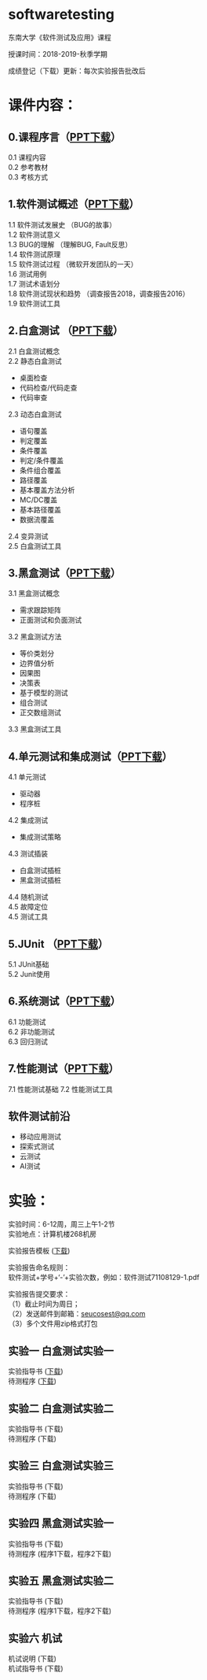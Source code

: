 # softwaretesting
东南大学《软件测试及应用》课程

授课时间：2018-2019-秋季学期

成绩登记（下载）更新：每次实验报告批改后
 
# 课件内容：
##  0.课程序言（[PPT下载](https://github.com/npubird/softwaretesting/blob/master/课程序言.pdf)）
0.1  课程内容  
0.2  参考教材  
0.3  考核方式
##  1.软件测试概述（[PPT下载](https://github.com/npubird/softwaretesting/blob/master/软件测试概述.pdf)）
1.1  软件测试发展史 （BUG的故事）  
1.2  软件测试意义  
1.3  BUG的理解 （理解BUG, Fault反思）   
1.4  软件测试原理  
1.5  软件测试过程 （微软开发团队的一天）  
1.6  测试用例  
1.7  测试术语划分  
1.8  软件测试现状和趋势 （调查报告2018，调查报告2016）  
1.9  软件测试工具  
##  2.白盒测试 （[PPT下载](https://github.com/npubird/softwaretesting/blob/master/白盒测试.pdf)）
2.1  白盒测试概念  
2.2  静态白盒测试  
+ 桌面检查  
+ 代码检查/代码走查  
+ 代码审查  

2.3  动态白盒测试  
+  语句覆盖  
+  判定覆盖  
+  条件覆盖  
+  判定/条件覆盖  
+  条件组合覆盖  
+  路径覆盖  
+  基本覆盖方法分析  
+  MC/DC覆盖  
+  基本路径覆盖  
+  数据流覆盖  

2.4  变异测试  
2.5  白盒测试工具  
##  3.黑盒测试（[PPT下载](https://github.com/npubird/softwaretesting/blob/master/黑盒测试.pdf)）
3.1  黑盒测试概念    
+  需求跟踪矩阵  
+  正面测试和负面测试  

3.2  黑盒测试方法  
+  等价类划分  
+  边界值分析  
+  因果图  
+  决策表  
+  基于模型的测试  
+  组合测试  
+  正交数组测试  

3.3  黑盒测试工具    
##  4.单元测试和集成测试（[PPT下载](https://github.com/npubird/softwaretesting/blob/master/单元测试和集成测试.pdf)）
4.1  单元测试  
+  驱动器  
+  程序桩  

4.2  集成测试  
+  集成测试策略  

4.3  测试插装  
+  白盒测试插桩  
+  黑盒测试插桩  
 
4.4  随机测试  
4.5  故障定位  
4.5  测试工具  
## 5.JUnit （[PPT下载](https://github.com/npubird/softwaretesting/blob/master/JUnit.pdf)）
5.1  JUnit基础  
5.2  Junit使用
## 6.系统测试（[PPT下载](https://github.com/npubird/softwaretesting/blob/master/系统测试-确认测试-回归测试.pdf)）
6.1  功能测试  
6.2  非功能测试  
6.3  回归测试  
## 7.性能测试（[PPT下载](https://github.com/npubird/softwaretesting/blob/master/性能测试.pdf)）
7.1  性能测试基础
7.2  性能测试工具
##  软件测试前沿
+  移动应用测试  
+  探索式测试  
+  云测试  
+  AI测试  
 
 
 
 
# 实验：
实验时间：6-12周，周三上午1-2节  
实验地点：计算机楼268机房
 
实验报告模板 ([下载](https://github.com/npubird/softwaretesting/blob/master/实验报告模板.docx))   
  
实验报告命名规则：  
软件测试+学号+‘-’+实验次数，例如：软件测试71108129-1.pdf  

实验报告提交要求：  
（1）截止时间为周日；  
（2）发送邮件到邮箱：seucosest@qq.com  
（3）多个文件用zip格式打包  
 
##  实验一 白盒测试实验一
实验指导书 ([下载](https://github.com/npubird/softwaretesting/blob/master/实验一%20白盒测试实验一%20指导书.pdf))  
待测程序 ([下载](https://github.com/npubird/softwaretesting/blob/master/WeekA.java))
##  实验二 白盒测试实验二
实验指导书 (下载)  
待测程序 (下载)
##  实验三 白盒测试实验三
实验指导书 (下载)  
待测程序 (下载)
##  实验四 黑盒测试实验一
实验指导书 (下载)  
待测程序 (程序1下载，程序2下载)
##  实验五 黑盒测试实验二
实验指导书 (下载)  
待测程序 (程序1下载，程序2下载)
##  实验六 机试
机试说明 (下载)  
机试指导书 (下载)